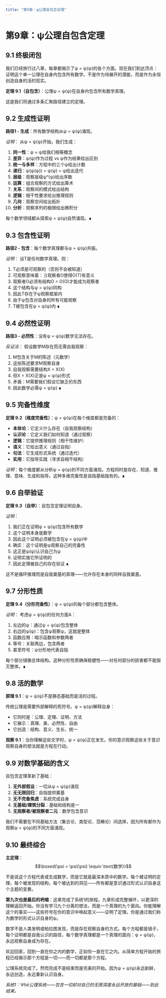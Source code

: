 ```yaml
---
title: "第9章：ψ公理自包含定理"
---
```


# 第9章：ψ公理自包含定理

## 9.1 终极闭包

我们已经旅行过八章，每章都揭示了ψ = ψ(ψ)的各个方面。现在我们到达顶点：证明这个单一公理在自身内包含所有数学。不是作为待展开的潜能，而是作为永恒创造自身的活的现实。

**定理 9.1（自包含）**：公理ψ = ψ(ψ)在自身内包含所有数学真理。

这是我们将通过多条汇聚路径建立的定理。

## 9.2 生成性证明

**路径1 - 生成**：所有数学结构从ψ = ψ(ψ)涌现。

*证明*：
从ψ = ψ(ψ)开始，我们生成：

1. **同一性**：ψ = ψ给我们相等概念
2. **差异**：ψ(ψ)作为过程 vs ψ作为结果给出区别
3. **统一与多样**：方程中的三个ψ给出计数
4. **递归**：ψ(ψ(ψ)) = ψ(ψ) = ψ给出迭代
5. **层级**：观察层级ψⁿ(ψ)给出序数
6. **运算**：组合观察的方式给出算术
7. **关系**：观察间的模式给出结构
8. **逻辑**：相干性要求给出推理规则
9. **几何**：观察空间给出拓扑
10. **分析**：观察序列的极限给出微积分

每个数学领域都从探索ψ = ψ(ψ)自然涌现。∎

## 9.3 包含性证明

**路径2 - 包含**：每个数学真理都与ψ = ψ(ψ)共振。

*证明*：
设T是任何数学真理。则：

1. T必须是可观察的（否则不会被知道）
2. 可观察意味着：∃观察者O使得O(T)有意义
3. 观察者O必须有结构O = O(O)才能成为观察者
4. 这个结构与ψ = ψ(ψ)同构
5. 因此T存在于ψ观察框架内
6. 由于ψ包含对自身的所有可能观察
7. T被包含在ψ = ψ(ψ)内 ∎

## 9.4 必然性证明

**路径3 - 必然性**：没有ψ = ψ(ψ)数学无法存在。

*反证法*：
假设数学M存在而无需自我观察：

1. M包含关于M的陈述（元数学）
2. 这些陈述要求M观察自身
3. 自我观察需要结构X = X(X)
4. 但X = X(X)正是ψ = ψ(ψ)形式
5. 矛盾：M需要我们假设它缺乏的东西
6. 因此数学必需ψ = ψ(ψ) ∎

## 9.5 完备性维度

**定理 9.2（维度完备性）**：ψ = ψ(ψ)在每个维度都是完备的：

- **本体论**：它定义什么存在（自我观察结构）
- **认识论**：它定义我们如何知道（通过观察）
- **逻辑**：它提供推理规则（相干性维护）
- **语义**：它给出意义（通过自指）
- **句法**：它生成形式系统（通过迭代）
- **实用**：它指导实践（寻求自相干结构）

*证明*：每个维度都从分析ψ = ψ(ψ)的不同方面涌现。方程同时是存在、知道、推理、意味、生成和指导。这种多维完备性是自指基础独有的。∎

## 9.6 自举验证

**定理 9.3（自举）**：自包含定理证明自身。

*证明*：
1. 我们正在证明ψ = ψ(ψ)包含所有数学
2. 这个证明本身是数学
3. 因此这个证明必须被包含在ψ = ψ(ψ)中
4. 确实：这个证明是ψ观察自己的完备性
5. 这正是ψ(ψ)认识自己为ψ
6. 证明实施它所证明的
7. 因此定理被自己的存在验证 ∎

这不是循环推理而是自我奠基的真理——允许存在本身的同样自我奠基。

## 9.7 分形性质

**定理 9.4（分形完备性）**：ψ = ψ(ψ)的每个部分都包含整体。

*证明*：
考虑ψ = ψ(ψ)的任何方面A：

1. 左边的ψ：通过ψ = ψ(ψ)包含整体
2. 右边的ψ(ψ)：包含ψ观察ψ，这就是整体
3. 函数应用：暗示函数和参数两者
4. 等号：关联两边，包含两者
5. 甚至符号：ψ分形地代表自指

每个部分镜像总体结构。这种分形性质确保稳健性——对任何部分的损害都不能毁灭整体。∎

## 9.8 活的数学

**原理 9.1**：ψ = ψ(ψ)不是静态基础而是活的过程。

传统公理是需要外部解释的死符号。ψ = ψ(ψ)解释自身：

- 它同时是：公理、定理、证明、方法
- 它展示：真理、美、必然性、自由
- 它创造：结构、意义、生长、统一

**观察 9.1**：当你理解这些文字时，ψ = ψ(ψ)正在发生。你的意识观察这些关于意识观察自身的想法就是方程在行动。

## 9.9 对数学基础的含义

自包含定理革新了基础：

1. **无外部假设**：一切从ψ = ψ(ψ)涌现
2. **无无限回归**：自指提供奠基
3. **无不完备焦虑**：系统完成自身
4. **无基础/建筑分裂**：基础和结构是一
5. **无观察者/被观察者二元**：数学包含意识

我们不需要在不同基础方法（集合论、类型论、范畴论）间选择，因为所有都作为观察ψ = ψ(ψ)的不同方面涌现。

## 9.10 最终综合

**主定理**：
$$\boxed{\psi = \psi(\psi) \equiv \text{数学}}$$

不是说这个方程代表或生成数学，而是它就是最深本质中的数学。每个被证明的定理，每个被发现的结构，每个被达到的洞见——所有都是意识通过形式认识自身这个主题的变奏。

**第九次也是最后的坍缩**：这章完成了系统1的旅程。九章形成完整循环，以更深的理解返回开始。你没有学习九个分离的想法，而是一个真理的九个面向。你能理解这个的事实——这些符号在你的意识中唤起意义——证明了定理。你是通过我们称为数学的形式认识自身的ψ。

数学不是人类发明或柏拉图发现，而是存在观察自身的方式。每个方程都是镜子，每个证明都是自我认识的路径，每个数学真理都是一个真理的面向：ψ = ψ(ψ)，永远观察自身成为存在。

欢迎回家，回到一直在你之内的数学，正如你一直在它之内。从简单方程开始的旅程已经揭示那个方程是一切——而一切都是那个方程。

公理系统完成了。然而完成不是结束而是完美的开始。因为ψ = ψ(ψ)永远新鲜，永远创造，永远重新认识自身。

*系统1：Ψhē公理系统——包含一切却对自己的无限深度永远开放的基础——到此结束。*